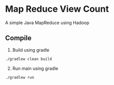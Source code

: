 # Map Reduce View Count

A simple Java MapReduce using Hadoop

## Compile

1. Build using gradle
```bash
./gradlew clean build
```
2. Run main using gradle
```bash
./gradlew run
```
